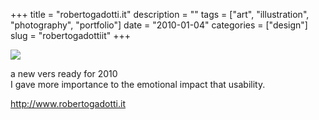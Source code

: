 +++
title = "robertogadotti.it"
description = ""
tags = ["art", "illustration", "photography", "portfolio"]
date = "2010-01-04"
categories = ["design"]
slug = "robertogadottiit"
+++


 

  <div id="screens-thumbs" class="clearfix">
    <div class="txt-center" id="design-submission"><a href="http://www.robertogadotti.it/"><img id='bluga-thumbnail-2255' class='bluga-thumbnail large' src='http://media.konigi.com/bluga/
wt4b41b122d7dca_large.jpg'/></a></div>  
  </div>   
<p>a new vers ready for 2010<br />
I gave more importance to the emotional impact that usability.</p>

<p><a href="http://www.robertogadotti.it/">http://www.robertogadotti.it</a></p>




